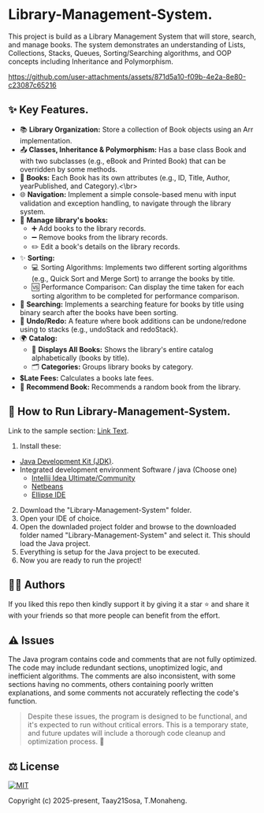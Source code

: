 # Library-Management-System.
This project is build as a Library Management System that will store, search, and manage books. The system demonstrates an understanding of Lists, Collections, Stacks, Queues, Sorting/Searching algorithms, and OOP concepts including Inheritance and Polymorphism.

 https://github.com/user-attachments/assets/871d5a10-f09b-4e2a-8e80-c23087c65216 
 <!-- ![Library-Management-System Demo](assets/demo.gif) -->

 <!-- ## 🔑 Console Menu & Sub-Menus -->

## ✨ Key Features.
- 📚 **Library Organization:** Store a collection of Book objects using an Arr<List> implementation. 
- 📤 **Classes, Inheritance & Polymorphism:** Has a base class Book and with two subclasses (e.g., eBook and Printed Book) that can be overridden by some methods.
- 📜 **Books:** Each Book has its own attributes (e.g., ID, Title, Author, yearPublished, and Category).<\br>
- 🌐 **Navigation:** Implement a simple console-based menu with input validation and exception handling, to navigate through the library system.
- 💼 **Manage library's books:**
  - ➕ Add books to the library records.
  - ➖ Remove books from the library records.
  - ✏️ Edit a book's details on the library records.
- ✨ **Sorting:**
  - 💻 Sorting Algorithms: Implements two different sorting algorithms (e.g., Quick Sort and Merge Sort) to arrange the books by title.
  - 🆚 Performance Comparison: Can display the time taken for each sorting algorithm to be completed for performance comparison.
- 🧠 **Searching:** Implements a searching feature for books by title using binary search after the books have been sorting.
- 🔄 **Undo/Redo:** A feature where book additions can be undone/redone using to stacks (e.g., undoStack and redoStack).
- 🌍 **Catalog:**
  - 📖 **Displays All Books:** Shows the library's entire catalog alphabetically (books by title).
  - 🗂️ **Categories:** Groups library books by category.
- 💲**Late Fees:** Calculates a books late fees.
- 🎲 **Recommend Book:** Recommends a random book from the library.

## 🚀 How to Run Library-Management-System.
Link to the sample section: [Link Text](#sample-section).
1. Install these:
  - [Java Development Kit (JDK)](https://www.oracle.com/africa/java/technologies/downloads/).
  - Integrated development environment Software / java (Choose one)
    - [Intellij Idea Ultimate/Community](https://lp.jetbrains.com/intellij-idea-promo/?source=google&medium=cpc&campaign=EMEA_en_AFRICA_IDEA_Branded&term=intellij%20idea&content=693349187736&gad_source=1&gad_campaignid=9736964638&gbraid=0AAAAADloJzhiU-Ux6ZhORL6v-jCaVJ6Th&gclid=EAIaIQobChMIjLiMooHxjwMVxIBQBh3DLAeuEAAYASAAEgL9lfD_BwE)
    - [Netbeans](https://netbeans.apache.org/front/main/index.html)
    - [Ellipse IDE](https://eclipseide.org/)
2. Download the "Library-Management-System" folder.
3. Open your IDE of choice.
4. Open the downladed project folder and browse to the downloaded folder named "Library-Management-System" and select it. This should load the Java project.
5. Everything is setup for the Java project to be executed.
6. Now you are ready to run the project!

## 👨‍💻 Authors

If you liked this repo then kindly support it by giving it a star ⭐ and share it with your friends so that more people can benefit from the effort.

## ⚠️ Issues
The Java program contains code and comments that are not fully optimized. The code may include redundant sections, unoptimized logic, and inefficient algorithms. The comments are also inconsistent, with some sections having no comments, others containing poorly written explanations, and some comments not accurately reflecting the code's function. 
> Despite these issues, the program is designed to be functional, and it's expected to run without critical errors. This is a temporary state, and future updates will include a thorough code cleanup and optimization process. 🧹

## ⚖️ License
[![MIT](https://img.shields.io/cocoapods/l/AFNetworking.svg?style=style&label=License&maxAge=2592000)](../master/LICENSE)

Copyright (c) 2025-present, Taay21Sosa, T.Monaheng.

<!-- Profile Section -->
<!--
<hr>

# <a href="#"><img src="https://media.giphy.com/media/hvRJCLFzcasrR4ia7z/giphy.gif" alt="Waving hand" width="28"></a> Hey there, I'm <a href="https://www.linkedin.com/">Taay Sosa</a> 👨🏻‍💻

<a href="https://github.com/harismuneer"><img src="https://img.shields.io/github/stars/" alt="Total Github Stars"></a>
<a href="https://github.com/harismuneer?tab=followers"><img src="https://img.shields.io/github/followers/" alt="Total Github Followers"></a>

<hr>

- <b>🛠️ Software Engineer:</b> Agile Product Manager with 5+ years of hands-on experience delivering SaaS solutions across sales, recruiting, AI, social media, and public sector domains. Background in Computer Science, with a proven track record of scaling products from inception to $XXM+ ARR, launching 3 top-ranking tools on Product Hunt, and developing solutions adopted by 250+ B2B clients in 40+ countries.  
 
- <b>🌟 Open Source Advocate:</b> Passionate about making technology accessible, I’ve developed and open-sourced several software projects for web, mobile, desktop, and AI on my <a href="https://github.com/">GitHub profile</a>. These projects have been used by thousands of learners worldwide to enhance their skills and knowledge.

- <b>📫 How to Reach Me:</b> To learn more about my skills and work, visit my <a href="https://www.linkedin.com/">LinkedIn profile</a>. For collaboration or inquiries, feel free to reach out via <a href="mailto:haris.muneer5@gmail.com">email</a>.


## 🤝 Follow My Journey
<p align="left">
  <a href="https://www.linkedin.com"><img title="Follow Taay Sosa on LinkedIn" src="https://img.shields.io/badge/LinkedIn-0077B5?style=for-the-badge&logo=linkedin&logoColor=white"/></a>
  <a href="https://github.com"><img title="Follow Taay Sosa on GitHub" src="https://img.shields.io/badge/GitHub-100000?style=for-the-badge&logo=github&logoColor=white"/></a>
  <a href="https://www.youtube.com"><img title="Subscribe on YouTube" src="https://img.shields.io/badge/YouTube-FF0000?style=for-the-badge&logo=youtube&logoColor=white"/></a> 
  <a href="https://www.gmail.com"><img title="Email" src="https://img.shields.io/badge/Gmail-D14836?style=for-the-badge&logo=gmail&logoColor=white"/></a>
</p>
-->

